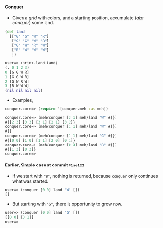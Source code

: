 
#### Conquer
* Given a _grid_ with colors, and a starting position, accumulate (_aka conquer_) some land.

```clojure
(def land
  [["G" "G" "W" "R"]
   ["G" "G" "W" "R"]
   ["G" "W" "R" "W"]
   ["R" "W" "W" "W"]
   ])

user=> (print-land land)
(. 0 1 2 3)
0 [G G W R]
1 [G G W R]
2 [G W R W]
3 [R W W W]
(nil nil nil nil)
```
* Examples, 
```clojure
conquer.core=> (require '[conquer.meh :as meh])

conquer.core=> (meh/conquer [3 1] meh/land "W" #{}) 
#{[2 3] [3 3] [3 1] [2 1] [3 2]}
conquer.core=> (meh/conquer [1 1] meh/land "W" #{}) 
#{}
conquer.core=> (meh/conquer [1 1] meh/land "G" #{}) 
#{[0 0] [1 0] [1 1] [2 0] [0 1]}
conquer.core=> (meh/conquer [0 3] meh/land "R" #{}) 
#{[1 3] [0 3]}
conquer.core=> 


```

#### Earlier, Simple case at commit `81ae122`

* If we start with `"W"`, nothing is returned, because `conquer` only continues what was started.
```clojure
user=> (conquer [0 0] land "W" [])
[]
```
* But starting with `"G"`, there is opportunity to grow now.
```clojure
user=> (conquer [0 0] land "G" [])
[[0 0] [0 1]]
user=> 


```

